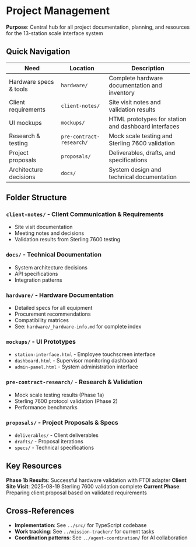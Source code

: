 # Project Management

**Purpose**: Central hub for all project documentation, planning, and resources for the 13-station scale interface system

## Quick Navigation

| Need | Location | Description |
|------|----------|-------------|
| Hardware specs & tools | `hardware/` | Complete hardware documentation and inventory |
| Client requirements | `client-notes/` | Site visit notes and validation results |
| UI mockups | `mockups/` | HTML prototypes for station and dashboard interfaces |
| Research & testing | `pre-contract-research/` | Mock scale testing and Sterling 7600 validation |
| Project proposals | `proposals/` | Deliverables, drafts, and specifications |
| Architecture decisions | `docs/` | System design and technical documentation |

## Folder Structure

### `client-notes/` - Client Communication & Requirements
- Site visit documentation
- Meeting notes and decisions
- Validation results from Sterling 7600 testing

### `docs/` - Technical Documentation
- System architecture decisions
- API specifications
- Integration patterns

### `hardware/` - Hardware Documentation
- Detailed specs for all equipment
- Procurement recommendations
- Compatibility matrices
- See: `hardware/_hardware-info.md` for complete index

### `mockups/` - UI Prototypes
- `station-interface.html` - Employee touchscreen interface
- `dashboard.html` - Supervisor monitoring dashboard
- `admin-panel.html` - System administration interface

### `pre-contract-research/` - Research & Validation
- Mock scale testing results (Phase 1a)
- Sterling 7600 protocol validation (Phase 2)
- Performance benchmarks

### `proposals/` - Project Proposals & Specs
- `deliverables/` - Client deliverables
- `drafts/` - Proposal iterations
- `specs/` - Technical specifications

## Key Resources

**Phase 1b Results**: Successful hardware validation with FTDI adapter
**Client Site Visit**: 2025-08-19 Sterling 7600 validation complete
**Current Phase**: Preparing client proposal based on validated requirements

## Cross-References

- **Implementation**: See `../src/` for TypeScript codebase
- **Work tracking**: See `../mission-tracker/` for current tasks
- **Coordination patterns**: See `../agent-coordination/` for AI collaboration